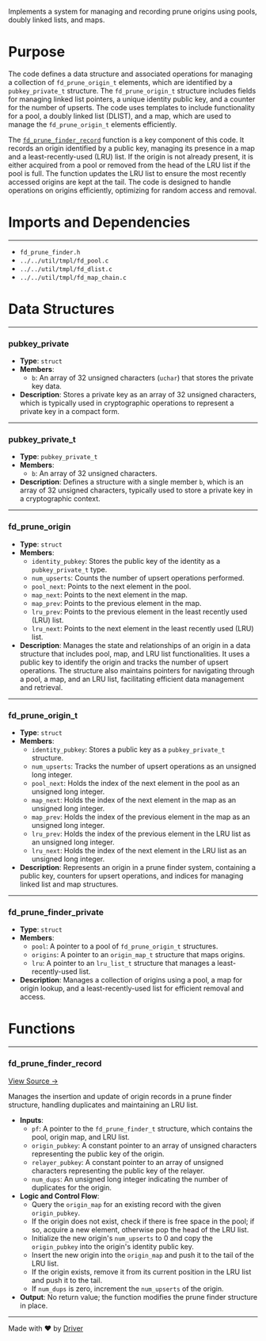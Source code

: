 <!--------------------------------------------------------------------------------->
<!-- IMPORTANT: This file is auto-generated by Driver (https://driver.ai). -------->
<!-- Manual edits may be overwritten on future commits. --------------------------->
<!--------------------------------------------------------------------------------->

Implements a system for managing and recording prune origins using pools, doubly linked lists, and maps.

# Purpose
The code defines a data structure and associated operations for managing a collection of `fd_prune_origin_t` elements, which are identified by a `pubkey_private_t` structure. The `fd_prune_origin_t` structure includes fields for managing linked list pointers, a unique identity public key, and a counter for the number of upserts. The code uses templates to include functionality for a pool, a doubly linked list (DLIST), and a map, which are used to manage the `fd_prune_origin_t` elements efficiently.

The [`fd_prune_finder_record`](<#fd_prune_finder_record>) function is a key component of this code. It records an origin identified by a public key, managing its presence in a map and a least-recently-used (LRU) list. If the origin is not already present, it is either acquired from a pool or removed from the head of the LRU list if the pool is full. The function updates the LRU list to ensure the most recently accessed origins are kept at the tail. The code is designed to handle operations on origins efficiently, optimizing for random access and removal.
# Imports and Dependencies

---
- `fd_prune_finder.h`
- `../../util/tmpl/fd_pool.c`
- `../../util/tmpl/fd_dlist.c`
- `../../util/tmpl/fd_map_chain.c`


# Data Structures

---
### pubkey\_private
- **Type**: ``struct``
- **Members**:
    - `b`: An array of 32 unsigned characters (`uchar`) that stores the private key data.
- **Description**: Stores a private key as an array of 32 unsigned characters, which is typically used in cryptographic operations to represent a private key in a compact form.


---
### pubkey\_private\_t
- **Type**: ``pubkey_private_t``
- **Members**:
    - ``b``: An array of 32 unsigned characters.
- **Description**: Defines a structure with a single member `b`, which is an array of 32 unsigned characters, typically used to store a private key in a cryptographic context.


---
### fd\_prune\_origin
- **Type**: ``struct``
- **Members**:
    - `identity_pubkey`: Stores the public key of the identity as a `pubkey_private_t` type.
    - `num_upserts`: Counts the number of upsert operations performed.
    - `pool_next`: Points to the next element in the pool.
    - `map_next`: Points to the next element in the map.
    - `map_prev`: Points to the previous element in the map.
    - `lru_prev`: Points to the previous element in the least recently used (LRU) list.
    - `lru_next`: Points to the next element in the least recently used (LRU) list.
- **Description**: Manages the state and relationships of an origin in a data structure that includes pool, map, and LRU list functionalities. It uses a public key to identify the origin and tracks the number of upsert operations. The structure also maintains pointers for navigating through a pool, a map, and an LRU list, facilitating efficient data management and retrieval.


---
### fd\_prune\_origin\_t
- **Type**: ``struct``
- **Members**:
    - `identity_pubkey`: Stores a public key as a `pubkey_private_t` structure.
    - `num_upserts`: Tracks the number of upsert operations as an unsigned long integer.
    - `pool_next`: Holds the index of the next element in the pool as an unsigned long integer.
    - `map_next`: Holds the index of the next element in the map as an unsigned long integer.
    - `map_prev`: Holds the index of the previous element in the map as an unsigned long integer.
    - `lru_prev`: Holds the index of the previous element in the LRU list as an unsigned long integer.
    - `lru_next`: Holds the index of the next element in the LRU list as an unsigned long integer.
- **Description**: Represents an origin in a prune finder system, containing a public key, counters for upsert operations, and indices for managing linked list and map structures.


---
### fd\_prune\_finder\_private
- **Type**: ``struct``
- **Members**:
    - `pool`: A pointer to a pool of `fd_prune_origin_t` structures.
    - `origins`: A pointer to an `origin_map_t` structure that maps origins.
    - `lru`: A pointer to an `lru_list_t` structure that manages a least-recently-used list.
- **Description**: Manages a collection of origins using a pool, a map for origin lookup, and a least-recently-used list for efficient removal and access.


# Functions

---
### fd\_prune\_finder\_record<!-- {{#callable:fd_prune_finder_record}} -->
[View Source →](<../../../../../src/flamenco/gossip/fd_prune_finder.c#L55>)

Manages the insertion and update of origin records in a prune finder structure, handling duplicates and maintaining an LRU list.
- **Inputs**:
    - `pf`: A pointer to the `fd_prune_finder_t` structure, which contains the pool, origin map, and LRU list.
    - `origin_pubkey`: A constant pointer to an array of unsigned characters representing the public key of the origin.
    - `relayer_pubkey`: A constant pointer to an array of unsigned characters representing the public key of the relayer.
    - `num_dups`: An unsigned long integer indicating the number of duplicates for the origin.
- **Logic and Control Flow**:
    - Query the `origin_map` for an existing record with the given `origin_pubkey`.
    - If the origin does not exist, check if there is free space in the pool; if so, acquire a new element, otherwise pop the head of the LRU list.
    - Initialize the new origin's `num_upserts` to 0 and copy the `origin_pubkey` into the origin's identity public key.
    - Insert the new origin into the `origin_map` and push it to the tail of the LRU list.
    - If the origin exists, remove it from its current position in the LRU list and push it to the tail.
    - If `num_dups` is zero, increment the `num_upserts` of the origin.
- **Output**: No return value; the function modifies the prune finder structure in place.



---
Made with ❤️ by [Driver](https://www.driver.ai/)